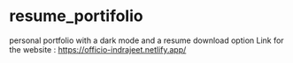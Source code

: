 # resume_portifolio
personal portfolio with a dark mode and a resume download option
Link for the website :
https://officio-indrajeet.netlify.app/
